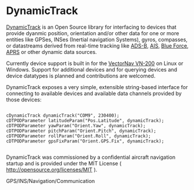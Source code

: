 DynamicTrack
============

<a href="https://github.com/XenonofArcticus/DynamicTrack">DynamicTrack</a> is an Open Source library for interfacing to devices that provide dyanmic position, orientation and/or other data for one or more entities like GPSes, INSes (Inertial navigation Systems), gyros, compasses, or datastreams derived from real-time tracking like <a href="http://en.wikipedia.org/wiki/Automatic_dependent_surveillance-broadcast">ADS-B</a>, <a href="http://en.wikipedia.org/wiki/Automatic_Identification_System">AIS</a>, <a href="http://en.wikipedia.org/wiki/Blue_Force_Tracking">Blue Force</a>, <a href="http://www.aprs.org/">APRS</a> or other dynamic data sources.

Currently device support is built in for the <a href="http://www.vectornav.com/products/vn200-rug?id=80">VectorNav VN-200</a> on Linux or Windows. Support for additional devices and for querying devices and device datatypes is planned and contributions are welcomed.

DynamicTrack exposes a very simple, extensible string-based interface for connecting to available devices and available data channels provided by those devices:

<code>
cDynamicTrack dynamicTrack("COM9", 230400);<br>cDTPODParameter<double> latitudeParam("Pos.Latitude", dynamicTrack);<br>cDTPODParameter<double> yawParam("Orient.Yaw", dynamicTrack);<br>cDTPODParameter<double> pitchParam("Orient.Pitch", dynamicTrack);<br>cDTPODParameter<double> rollParam("Orient.Roll", dynamicTrack);<br>cDTPODParameter<unsigned> gpsFixParam("Orient.GPS.Fix", dynamicTrack);<br>
</code>

DynamicTrack was commissioned by a confidential aircraft navigation startup and is provided under the MIT License ( http://opensource.org/licenses/MIT ).

GPS/INS/Navigation/Communication
